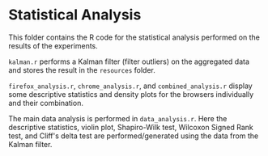 # Statistical Analysis

This folder contains the R code for the statistical analysis performed on the results of the experiments.

```kalman.r``` performs a Kalman filter (filter outliers) on the aggregated data and stores the result in the ```resources``` folder.

```firefox_analysis.r```, ```chrome_analysis.r```, and ```combined_analysis.r``` display some descriptive statistics and density plots for the browsers individually and their combination.

The main data analysis is performed in ```data_analysis.r```. Here the descriptive statistics, violin plot, Shapiro-Wilk test, Wilcoxon Signed Rank test, and Cliff's delta test are performed/generated using the data from the Kalman filter.
